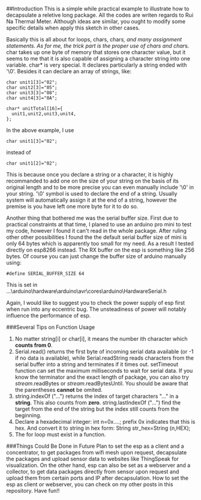 ##Introduction
This is a simple while practical example to illustrate how to decapsulate a reletive long package. All the codes are writen
regards to Rui Na Thermal Meter. Although ideas are similar, you ought to modify some specific details when apply this sketch
in other cases.

Basically this is all about for loops, chars, char*s, and many assignment statements. As for me, the trick part is the proper use
of chars and char*s. char takes up one byte of memory that stores one character value, but it seems to me that it is also capable
of assigning a character string into one variable. char* is very special. It declares particularly a string ended with '\0'. Besides
it can declare an array of strings, like:
```
char unit1[3]="02";
char unit2[3]="05";
char unit3[3]="08";
char unit4[3]="0A";

char* unitTotal[16]={
  unit1,unit2,unit3,unit4,
};
```
In the above example, I use
```
char unit1[3]="02";
```
instead of
```
char unit1[2]="02";
```
This is because once you declare a string or a character, it is highly recommanded to add one on the size of your string on the 
basis of its original length and to be more precise you can even manually include '\0' in your string. '\0' symbol is used to 
declare the end of a string. Usually system will automatically assign it at the end of a string, however the premise is you have 
left one more byte for it to do so.

Another thing that bothered me was the serial buffer size. First due to practical constraints at that time, I planed to use an 
arduino pro mini to test my code, however I found it can't read in the whole package. After ruling other other possibilities 
I found the the default serial buffer size of mini is only 64 bytes which is apparently too small for my need. As a result I 
tested directly on esp8266 instead. The RX buffer on the esp is something like 256 bytes. Of course you can just change the buffer
size of arduino manually using:
```
#define SERIAL_BUFFER_SIZE 64
```
This is set in ...\arduino\hardware\arduino\avr\cores\arduino\HardwareSerial.h

Again, I would like to suggest you to check the power supply of esp first when run into any eccentric bug. The unsteadiness of
power will notably influence the performance of esp.

###Several Tips on Function Usage
1. No matter string[i] or char[i], it means the number ith character which **counts from 0**.
2. Serial.read() returns the first byte of incoming serial data available (or -1 if no data is available), while 
   Serial.readString reads characters from the serial buffer into a string and terminates if it times out. setTimeout function
   can set the maximum milliseconds to wait for serial data. If you know the terminator and the exact length of package, you 
   can also try *stream*.readBytes or *stream*.readBytesUntil.
   You should be aware that the parentheses **cannot** be omited.
3. string.indexOf ("...") returns the index of target characters "..." in a **string**. This also counts from **zero**.
   string.lastIndexOf ("...") find the target from the end of the string but the index still counts from the beginning.
4. Declare a hexadecimal integer: 
   int n=0x....;
   prefix 0x indicates that this is hex. And convert it to string in hex form:
   String str_hex=String (n,HEX);
5. The for loop must exist in a function.

###Things Could Be Done in Future
Plan to set the esp as a client and a concentrator, to get packages from wifi mesh upon request, decapsulate the packages and 
upload sensor data to websites like ThingSpeak for visualization.
On the other hand, esp can also be set as a webserver and a collector, to get data packages directly from sensor upon request
and upload them from certain ports and IP after decapsulation.
How to set the esp as client or webserver, you can check on my other posts in this repository.
Have fun!!
